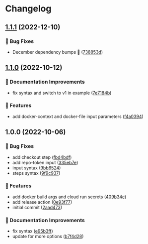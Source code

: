 # Changelog

## [1.1.1](https://github.com/agrc/cloud-run-docker-deploy-composite-action/compare/v1.1.0...v1.1.1) (2022-12-10)


### 🐛 Bug Fixes

* December dependency bumps 🌲 ([738853d](https://github.com/agrc/cloud-run-docker-deploy-composite-action/commit/738853d8b70a625fb2ffa2e703c01abc17a1ace3))

## [1.1.0](https://github.com/agrc/cloud-run-docker-deploy-composite-action/compare/v1.0.0...v1.1.0) (2022-10-12)


### 📖 Documentation Improvements

* fix syntax and switch to v1 in example ([7e7184b](https://github.com/agrc/cloud-run-docker-deploy-composite-action/commit/7e7184b5bfe60f8fe1bdebbbf28872c944436388))


### 🚀 Features

* add docker-context and docker-file input parameters ([f4a0394](https://github.com/agrc/cloud-run-docker-deploy-composite-action/commit/f4a03943fe405cb8892ffde6558fc09662d20d58))

## 1.0.0 (2022-10-06)


### 🐛 Bug Fixes

* add checkout step ([fbd4bdf](https://github.com/agrc/cloud-run-docker-deploy-composite-action/commit/fbd4bdf6b2a208c69cdc168f469e88349d58d8ad))
* add repo-token input ([335eb7e](https://github.com/agrc/cloud-run-docker-deploy-composite-action/commit/335eb7e79eb2698ed3ab709be5d4bc58d7adea51))
* input syntax ([9bb6524](https://github.com/agrc/cloud-run-docker-deploy-composite-action/commit/9bb6524271d4715d37d7beedfba7505f25644a1a))
* steps syntax ([9f9c937](https://github.com/agrc/cloud-run-docker-deploy-composite-action/commit/9f9c93712c6c2a476a6839d7b5fc7b5fe58450df))


### 🚀 Features

* add docker build args and cloud run secrets ([409b34c](https://github.com/agrc/cloud-run-docker-deploy-composite-action/commit/409b34cb161c37d1e0011c19cf12d12cf9abed27))
* add release action ([0e93f77](https://github.com/agrc/cloud-run-docker-deploy-composite-action/commit/0e93f77cbca0aaf23f7a030eaf5f514fbabcca41))
* initial commit ([2aad473](https://github.com/agrc/cloud-run-docker-deploy-composite-action/commit/2aad4737df9f7e612318213ea97a2b57d1e97704))


### 📖 Documentation Improvements

* fix syntax ([e95b3ff](https://github.com/agrc/cloud-run-docker-deploy-composite-action/commit/e95b3ffb0395a6d3da866a11be6e8bfd2c27062f))
* update for more options ([b7f4d28](https://github.com/agrc/cloud-run-docker-deploy-composite-action/commit/b7f4d28dae843bfca53cb63a301cf752c0d660f8))
